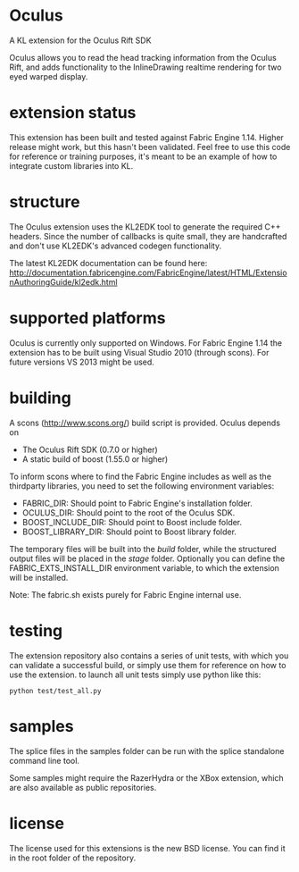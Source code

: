 Oculus
=========
A KL extension for the Oculus Rift SDK

Oculus allows you to read the head tracking information from the Oculus Rift, and adds functionality to the InlineDrawing realtime rendering for two eyed warped display.

extension status
================

This extension has been built and tested against Fabric Engine 1.14. Higher release might work, but this hasn't been validated. Feel free to use this code for reference or training purposes, it's meant to be an example of how to integrate custom libraries into KL.

structure
=========

The Oculus extension uses the KL2EDK tool to generate the required C++ headers. Since the number of callbacks is quite small, they are handcrafted and don't use KL2EDK's advanced codegen functionality.

The latest KL2EDK documentation can be found here: http://documentation.fabricengine.com/FabricEngine/latest/HTML/ExtensionAuthoringGuide/kl2edk.html

supported platforms
===================

Oculus is currently only supported on Windows.
For Fabric Engine 1.14 the extension has to be built using Visual Studio 2010 (through scons). For future versions VS 2013 might be used.

building
========

A scons (http://www.scons.org/) build script is provided. Oculus depends on
* The Oculus Rift SDK (0.7.0 or higher)
* A static build of boost (1.55.0 or higher)

To inform scons where to find the Fabric Engine includes as well as the thirdparty libraries, you need to set the following environment variables:

* FABRIC_DIR: Should point to Fabric Engine's installation folder.
* OCULUS_DIR: Should point to the root of the Oculus SDK.
* BOOST_INCLUDE_DIR: Should point to Boost include folder.
* BOOST_LIBRARY_DIR: Should point to Boost library folder.

The temporary files will be built into the *build* folder, while the structured output files will be placed in the *stage* folder. Optionally you can define the FABRIC_EXTS_INSTALL_DIR environment variable, to which the extension will be installed.

Note: The fabric.sh exists purely for Fabric Engine internal use.

testing
=======

The extension repository also contains a series of unit tests, with which you can validate a successful build, or simply use them for reference on how to use the extension. to launch all unit tests simply use python like this:

    python test/test_all.py

samples
=======

The splice files in the samples folder can be run with the splice standalone command line tool.

Some samples might require the RazerHydra or the XBox extension, which are also available as public repositories.

license
==========

The license used for this extensions is the new BSD license. You can find it in the root folder of the repository.
